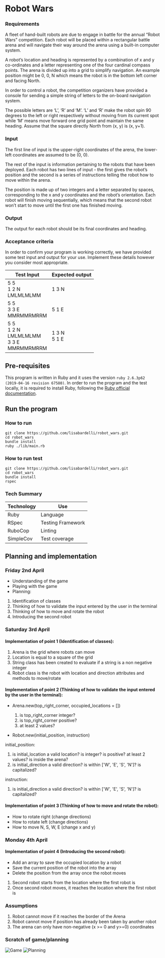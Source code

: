 # Robot Wars
### Requirements
A fleet of hand-built robots are due to engage in battle for the annual “Robot Wars” competition. Each robot will be placed within a rectangular battle arena and will navigate their way around the arena using a built-in computer system.

A robot’s location and heading is represented by a combination of x and y co-ordinates and a letter representing one of the four cardinal compass points. The arena is divided up into a grid to simplify navigation. An example position might be 0, 0, N which means the robot is in the bottom left corner and facing North.

In order to control a robot, the competition organizers have provided a console for sending a simple string of letters to the on-board navigation system. 

The possible letters are ‘L’, ‘R’ and ‘M’. ‘L’ and ‘R’ make the robot spin 90 degrees to the left or right respectively without moving from its current spot while ‘M’ means move forward one grid point and maintain the same heading. Assume that the square directly North from (x, y) is (x, y+1).

### Input
The first line of input is the upper-right coordinates of the arena, the lower-left coordinates are assumed to be (0, 0).

The rest of the input is information pertaining to the robots that have been deployed. Each robot has two lines of input - the first gives the robot’s position and the second is a series of instructions telling the robot how to move within the arena.

The position is made up of two integers and a letter separated by spaces, corresponding to the x and y coordinates and the robot’s orientation. Each robot will finish moving sequentially, which means that the second robot won’t start to move until the first one has finished moving. 

### Output
The output for each robot should be its final coordinates and heading. 

### Acceptance criteria
In order to confirm your program is working correctly, we have provided some test input and output for your use. Implement these details however you consider most appropriate. 


| Test Input | Expected output |
| ---------- | --------------- |
| 5 5<br>1 2 N<br>LMLMLMLMM | 1 3 N|
| 5 5<br>3 3 E<br>MMRMMRMRRM | 5 1 E |
| 5 5<br>1 2 N<br>LMLMLMLMM<br>3 3 E<br>MMRMMRMRRM | 1 3 N<br> 5 1 E |

## Pre-requisites
This program is written in Ruby and it uses the version `ruby 2.6.3p62 (2019-04-16 revision 67580)`. In order to run the program and the test locally, it is required to install Ruby, following the [Ruby official documentation](https://www.ruby-lang.org/en/documentation/installation/).

## Run the program
### How to run

```
git clone https://github.com/lisabardelli/robot_wars.git
cd robot_wars
bundle install
ruby ./lib/main.rb
```

### How to run test

```
git clone https://github.com/lisabardelli/robot_wars.git
cd robot_wars
bundle install
rspec
```

### **Tech Summary**

| Technology    | Use               |
| ------------- | ----------------- |
| Ruby          | Language          |
| RSpec         | Testing Framework |
| RuboCop       | Linting           |
| SimpleCov     | Test coverage     |


## Planning and implementation

### Friday 2nd April
- Understanding of the game
- Playing with the game
- Planning:
1. Identification of classes
2. Thinking of how to validate the input entered by the user in the terminal
3. Thinking of how to move and rotate the robot
4. Introducing the second robot


### Saturday 3rd April

#### Implementation of point 1 (Identification of classes):
1. Arena is the grid where robots can move 
2. Location is equal to a square of the grid
3. String class has been created to evaluate if a string is a non negative integer
4. Robot class is the robot with location and direction attributes and methods to move/rotate

#### Implementation of point 2 (Thinking of how to validate the input entered by the user in the terminal):
- Arena.new(top_right_corner, occupied_locations = [])
    1. is top_right_corner integer?
    2. is top_right_corner positive?
    3. at least 2 values?

- Robot.new(initial_position, instruction)

initial_position:
1. is initial_location a valid location? is integer? is positive? at least 2 values? is inside the arena?
2. is initial_direction a valid direction? is within ['W', 'E', 'S', 'N']? is capitalized?

instruction:
 1. is initial_direction a valid direction? is within ['W', 'E', 'S', 'N']? is capitalized?

#### Implementation of point 3 (Thinking of how to move and rotate the robot):
- How to rotate right (change directions)
- How to rotate left (change directions)
- How to move N, S, W, E (change x and y)


### Monday 4th April

#### Implementation of point 4 (Introducing the second robot):

- Add an array to save the occupied location by a robot 
- Save the current position of the robot into the array
- Delete the position from the array once the robot moves

1. Second robot starts from the location where the first robot is
2. Once second robot moves, it reaches the location where the first robot is


### Assumptions

1. Robot cannot move if it reaches the border of the Arena
2. Robot cannot move if position has already been taken by another robot
3. The arena can only have non-negative (x >= 0 and y>=0) coordinates


### Scratch of game/planning 
![Game](./images/planning1.jpeg)
![Planning](./images/planning2.jpeg)